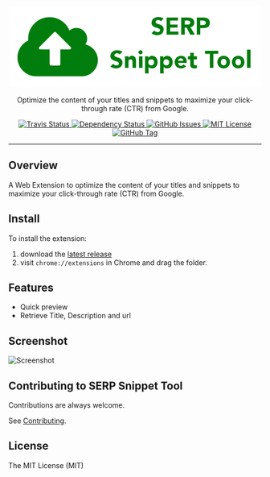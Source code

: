 <p align="center">
  <img alt="SERP Snippet Tool" src="https://raw.githubusercontent.com/williambelle/serp-preview-extension/master/assets/readme-logo.png">
</p>

<p align="center">
  Optimize the content of your titles and snippets to maximize your click-through rate (CTR) from Google.
</p>

<p align="center">
  <a href="https://travis-ci.org/williambelle/serp-preview-extension">
    <img alt="Travis Status" src="https://travis-ci.org/williambelle/serp-preview-extension.svg?branch=master">
  </a>
  <a href="https://david-dm.org/williambelle/serp-preview-extension">
    <img alt="Dependency Status" src="https://david-dm.org/williambelle/serp-preview-extension/status.svg"/>
  </a>
  <a href="https://github.com/williambelle/serp-preview-extension/issues">
    <img alt="GitHub Issues" src="https://img.shields.io/github/issues/williambelle/serp-preview-extension.svg">
  </a>
  <a href="https://raw.githubusercontent.com/williambelle/serp-preview-extension/master/LICENSE">
    <img alt="MIT License" src="https://img.shields.io/badge/license-MIT-blue.svg">
  </a>
  <a href='https://github.com/williambelle/serp-preview-extension/tags'>
    <img alt="GitHub Tag" src="https://img.shields.io/github/tag/williambelle/serp-preview-extension.svg" />
  </a>
</p>

---

Overview
--------

A Web Extension to optimize the content of your titles and snippets to maximize
your click-through rate (CTR) from Google.

Install
-------

To install the extension:

  1. download the [latest release](https://github.com/williambelle/serp-preview-extension/releases/latest)
  2. visit `chrome://extensions` in Chrome and drag the folder.

Features
--------

  * Quick preview
  * Retrieve Title, Description and url

Screenshot
----------

![Screenshot](https://raw.github.com/williambelle/serp-preview-extension/master/doc/screenshot.jpg)

Contributing to SERP Snippet Tool
---------------------------------

Contributions are always welcome.

See [Contributing](CONTRIBUTING.md).

License
-------

The MIT License (MIT)
